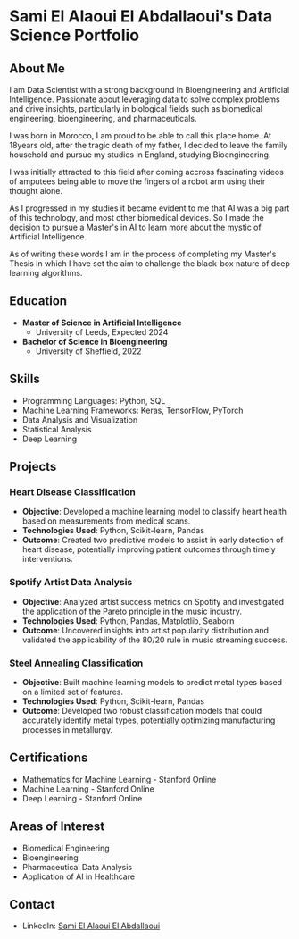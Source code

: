 # Sami El Alaoui El Abdallaoui's Data Science Portfolio

## About Me

I am Data Scientist with a strong background in Bioengineering and Artificial Intelligence. Passionate about leveraging data to solve complex problems and drive insights, particularly in biological fields such as biomedical engineering, bioengineering, and pharmaceuticals.

I was born in Morocco, I am proud to be able to call this place home. At 18years old, after the tragic death of my father, I decided to leave the family household and pursue my studies in England, studying Bioengineering.

I was initially attracted to this field after coming accross fascinating videos of amputees being able to move the fingers of a robot arm using their thought alone. 

As I progressed in my studies it became evident to me that AI was a big part of this technology, and most other biomedical devices. So I made the decision to pursue a Master's in AI to learn more about the mystic of Artificial Intelligence.

As of writing these words I am in the process of completing my Master's Thesis in which I have set the aim to challenge the black-box nature of deep learning algorithms.

## Education

- **Master of Science in Artificial Intelligence**
  - University of Leeds, Expected 2024
- **Bachelor of Science in Bioengineering**
  - University of Sheffield, 2022

## Skills

- Programming Languages: Python, SQL
- Machine Learning Frameworks: Keras, TensorFlow, PyTorch
- Data Analysis and Visualization
- Statistical Analysis
- Deep Learning

## Projects

### Heart Disease Classification

- **Objective**: Developed a machine learning model to classify heart health based on measurements from medical scans.
- **Technologies Used**: Python, Scikit-learn, Pandas
- **Outcome**: Created two predictive models to assist in early detection of heart disease, potentially improving patient outcomes through timely interventions.

### Spotify Artist Data Analysis

- **Objective**: Analyzed artist success metrics on Spotify and investigated the application of the Pareto principle in the music industry.
- **Technologies Used**: Python, Pandas, Matplotlib, Seaborn
- **Outcome**: Uncovered insights into artist popularity distribution and validated the applicability of the 80/20 rule in music streaming success.

### Steel Annealing Classification

- **Objective**: Built machine learning models to predict metal types based on a limited set of features.
- **Technologies Used**: Python, Scikit-learn, Pandas
- **Outcome**: Developed two robust classification models that could accurately identify metal types, potentially optimizing manufacturing processes in metallurgy.

## Certifications

- Mathematics for Machine Learning - Stanford Online
- Machine Learning - Stanford Online
- Deep Learning - Stanford Online

## Areas of Interest

- Biomedical Engineering
- Bioengineering
- Pharmaceutical Data Analysis
- Application of AI in Healthcare

## Contact

- LinkedIn: [Sami El Alaoui El Abdallaoui](https://www.linkedin.com/in/sami-el-alaoui-el-abdallaoui-863971241/)
